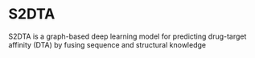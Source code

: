 # S2DTA
 S2DTA is a graph-based deep learning model for predicting drug-target affinity (DTA) by fusing sequence and structural knowledge

